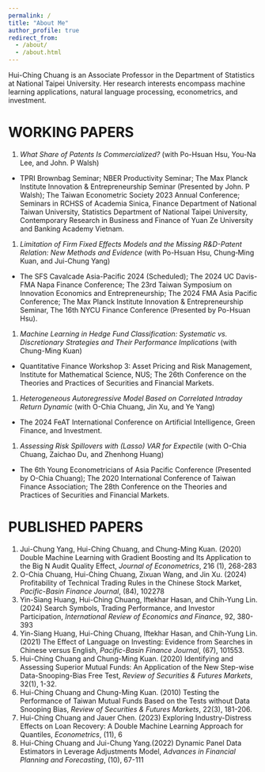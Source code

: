 ```yaml
---
permalink: /
title: "About Me"
author_profile: true
redirect_from:
  - /about/
  - /about.html
---
```


Hui-Ching Chuang is an Associate Professor in the Department of Statistics at National Taipei University. Her research interests encompass machine learning applications, natural language processing, econometrics, and investment.



WORKING PAPERS
======
1.  _What Share of Patents Is Commercialized?_ (with Po-Hsuan Hsu, You-Na Lee, and John. P Walsh)
   -  TPRI Brownbag Seminar; NBER Productivity Seminar; The Max Planck Institute Innovation & Entrepreneurship Seminar (Presented by John. P Walsh); The Taiwan Econometric Society 2023 Annual Conference; Seminars in RCHSS of Academia Sinica, Finance Department of National Taiwan University, Statistics Department of National Taipei University,  Contemporary Research in Business and Finance of Yuan Ze University and Banking Academy Vietnam.
1.  _Limitation of Firm Fixed Effects Models and the Missing R&D-Patent Relation: New Methods and Evidence_ (with Po-Hsuan Hsu, Chung‐Ming Kuan, and Jui-Chung Yang)
   - The SFS Cavalcade Asia-Pacific 2024 (Scheduled); The 2024 UC Davis-FMA Napa Finance Conference; The 23rd Taiwan Symposium on Innovation Economics and Entrepreneurship; The 2024 FMA Asia Pacific Conference; The Max Planck Institute Innovation & Entrepreneurship Seminar, The 16th NYCU Finance Conference (Presented by Po-Hsuan Hsu).
1.  _Machine Learning in Hedge Fund Classification: Systematic vs. Discretionary Strategies and Their Performance Implications_ (with Chung-Ming Kuan)
   - Quantitative Finance Workshop 3: Asset Pricing and Risk Management, Institute for Mathematical Science, NUS; The 26th Conference on the Theories and Practices of Securities and Financial Markets.
1.  _Heterogeneous Autoregressive Model Based on Correlated Intraday Return Dynamic_ (with O-Chia Chuang, Jin Xu, and Ye Yang)
   - The 2024 FeAT International Conference on Artificial Intelligence, Green Finance, and Investment.
1.  _Assessing Risk Spillovers with (Lasso) VAR for Expectile_ (with O-Chia Chuang, Zaichao Du, and Zhenhong Huang)
   - The 6th Young Econometricians of Asia Pacific Conference (Presented by O-Chia Chuang); The 2020 International Conference of Taiwan Finance Association; The 28th Conference on the Theories and Practices of Securities and Financial Markets.      

PUBLISHED PAPERS
======
1. Jui-Chung Yang, Hui-Ching Chuang, and Chung-Ming Kuan. (2020) Double Machine Learning with Gradient Boosting and Its Application to the Big N Audit Quality Effect, _Journal of Econometrics_, 216 (1), 268-283
1. O-Chia Chuang, Hui-Ching Chuang, Zixuan Wang, and Jin Xu. (2024) Profitability of Technical Trading Rules in the Chinese Stock Market, _Pacific-Basin Finance Journal_, (84), 102278
1. Yin-Siang Huang, Hui-Ching Chuang, Iftekhar Hasan, and Chih-Yung Lin. (2024) Search Symbols, Trading Performance, and Investor Participation, _International Review of Economics and Finance_, 92, 380-393
1. Yin-Siang Huang, Hui-Ching Chuang, Iftekhar Hasan, and Chih-Yung Lin. (2021) The Effect of Language on Investing: Evidence from Searches in Chinese versus English, _Pacific-Basin Finance Journal_, (67), 101553.
1. Hui-Ching Chuang and Chung-Ming Kuan. (2020) Identifying and Assessing Superior Mutual Funds: An Application of the New Step-wise Data-Snooping-Bias Free Test, _Review of Securities & Futures Markets_, 32(1), 1-32.
2. Hui-Ching Chuang and Chung-Ming Kuan. (2010) Testing the Performance of Taiwan Mutual Funds Based on the Tests without Data Snooping Bias, _Review of Securities & Futures Markets_, 22(3), 181-206.
1. Hui-Ching Chuang and Jauer Chen. (2023) Exploring Industry-Distress Effects on Loan Recovery: A Double Machine Learning Approach for Quantiles, _Econometrics_, (11), 6
1. Hui-Ching Chuang and Jui-Chung Yang.(2022) Dynamic Panel Data Estimators in Leverage Adjustments Model, _Advances in Financial Planning and Forecasting_, (10), 67-111
